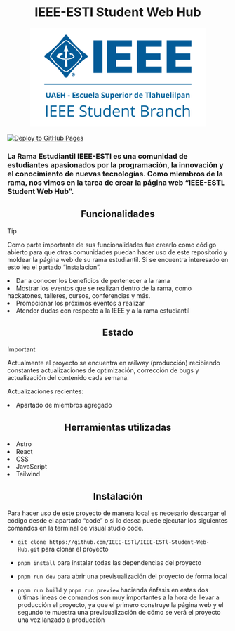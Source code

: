 <h1 align="center"> IEEE-ESTl Student Web Hub </h1>
<p align="center">
  <img width="400px" src="https://github.com/IEEE-ESTl/IEEE-ESTl-Student-Web-Hub/blob/main/public/SB-Logo.png" alt="IEEE - ESTl Student Branch"/>
</p>

[![Deploy to GitHub Pages](https://github.com/IEEE-ESTl/IEEE-ESTl-Student-Web-Hub/actions/workflows/deploy.yml/badge.svg?branch=main)](https://github.com/IEEE-ESTl/IEEE-ESTl-Student-Web-Hub/actions/workflows/deploy.yml)

### La Rama Estudiantil IEEE-ESTl es una comunidad de estudiantes apasionados por la programación, la innovación y el conocimiento de nuevas tecnologías. Como miembros de la rama, nos vimos en la tarea de crear la página web “IEEE-ESTL Student Web Hub”.


<h2 align="center">Funcionalidades</h2>

> [!TIP]
> Como parte importante de sus funcionalidades fue crearlo como código abierto para que otras comunidades puedan hacer uso de este repositorio y moldear la página web de su rama estudiantil. Si se encuentra interesado en esto lea el partado “Instalacion”.

<li>Dar a conocer los beneficios de pertenecer a la rama</li>
<li>Mostrar los eventos que se realizan dentro de la rama, como hackatones, talleres, cursos, conferencias y más.</li>
<li>Promocionar los próximos eventos a realizar</li>
<li>Atender dudas con respecto a la IEEE y a la rama estudiantil</li>

<h2 align="center">Estado</h2>

> [!IMPORTANT]
> Actualmente el proyecto se encuentra en railway (producción) recibiendo constantes actualizaciones de optimización, corrección de bugs y actualización del contenido cada semana.

<p>Actualizaciones recientes: 
</p>
<li>Apartado de miembros agregado</li>

<h2 align="center">Herramientas utilizadas </h2>
<li>Astro</li>
<li>React</li>
<li>CSS</li>
<li>JavaScript</li>
<li>Tailwind</li>

<h2 align="center">Instalación</h2>
<p>Para hacer uso de este proyecto de manera local es necesario descargar el código desde el apartado “code” o si lo desea puede ejecutar los siguientes comandos en la terminal de visual studio code.</p>

- `git clone https://github.com/IEEE-ESTl/IEEE-ESTl-Student-Web-Hub.git`  para clonar el proyecto

- `pnpm install` para instalar todas las dependencias del proyecto
- `pnpm run dev` para abrir una previsualización del proyecto de forma local
- `pnpm run build` y `pnpm run preview` hacienda énfasis en estas dos últimas líneas de comandos son muy importantes a la hora de llevar a producción el proyecto, ya que el primero construye la página web y el segundo te muestra una previsualización de cómo se verá el proyecto una vez lanzado a producción 

